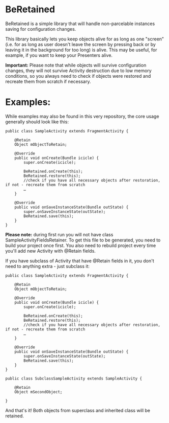 # BeRetained
BeRetained is a simple library that will handle non-parcelable instances saving for configuration changes.

This library basically lets you keep objects alive for as long as one "screen"(i.e. for as long as user doesn't leave the screen by pressing back or by leaving it in the background for too long) is alive. This may be useful, for example, if you want to keep your Presenters alive. 

**Important:** Please note that while objects will survive configuration changes, they will not survive Activity destruction due to low memory conditions, so you always need to check if objects were restored and recreate them from scratch if necessary.

# Examples:
While examples may also be found in this very repository, the core usage generally should look like this:
```
public class SampleActivity extends FragmentActivity {

    @Retain
    Object mObjectToRetain;
    
    @Override
    public void onCreate(Bundle icicle) {
        super.onCreate(icicle);
    
        BeRetained.onCreate(this);
        BeRetained.restore(this);
        //check if you have all necessary objects after restoration, if not - recreate them from scratch
        …
    }

    @Override
    public void onSaveInstanceState(Bundle outState) {
        super.onSaveInstanceState(outState);
        BeRetained.save(this);
    }
}
```

**Please note:** during first run you will not have class SampleActivityFieldsRetainer. To get this file to be generated, you need to build your project once first. You also need to rebuild project every time you'll add new Activity with @Retain fields.

If you have subclass of Activity that have @Retain fields in it, you don't need to anything extra - just subclass it:
```
public class SampleActivity extends FragmentActivity {

    @Retain
    Object mObjectToRetain;
    
    @Override
    public void onCreate(Bundle icicle) {
        super.onCreate(icicle);
    
        BeRetained.onCreate(this);
        BeRetained.restore(this);
        //check if you have all necessary objects after restoration, if not - recreate them from scratch
        …
    }

    @Override
    public void onSaveInstanceState(Bundle outState) {
        super.onSaveInstanceState(outState);
        BeRetained.save(this);
    }
}

public class SubclassSampleActivity extends SampleActivity {

    @Retain
    Object mSecondObject;

}
```

And that's it! Both objects from superclass and inherited class will be retained.